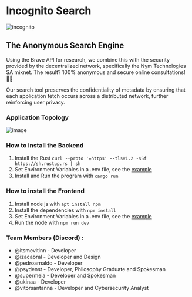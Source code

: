 # Incognito Search
![incognito](https://github.com/TupiNymQuim/search/assets/95882160/cd11d0c9-4594-4989-b518-7f25ef1a663b)

## The Anonymous Search Engine

Using the Brave API for research, we combine this with the security provided by the decentralized network, specifically the Nym Technologies SA mixnet. The result? 100% anonymous and secure online consultations! 🥷🏼

Our search tool preserves the confidentiality of metadata by ensuring that each application fetch occurs across a distributed network, further reinforcing user privacy.

### Application Topology
![image](https://github.com/TupiNymQuim/search/assets/95882160/4af7a596-fb6e-4ae1-a0d1-abc1d9f789bb)



### How to install the Backend

1) Install the Rust
`curl --proto '=https' --tlsv1.2 -sSf https://sh.rustup.rs | sh`
2) Set Environment Variables in a .env file, see the [example](https://github.com/TupiNymQuim/search/blob/main/backend/.env-example)
3) Install and Run the program with `cargo run`


### How to install the Frontend

1) Install node js with `apt install npm`
2) Install the dependencies with `npm install`
3) Set Environment Variables in a .env file, see the [example](https://github.com/TupiNymQuim/search/blob/main/front/.env-example.local)
4) Run the node with `npm run dev`


### Team Members (Discord) :

- @itsmevitinn - Developer
- @izacabral - Developer and Design
- @pedroarnaldo - Developer
- @psydenst - Developer, Philosophy Graduate and Spokesman
- @supermeia - Developer and Spokesman
- @ukinaa - Developer
- @vitorsantanna  - Developer and Cybersecurity Analyst
